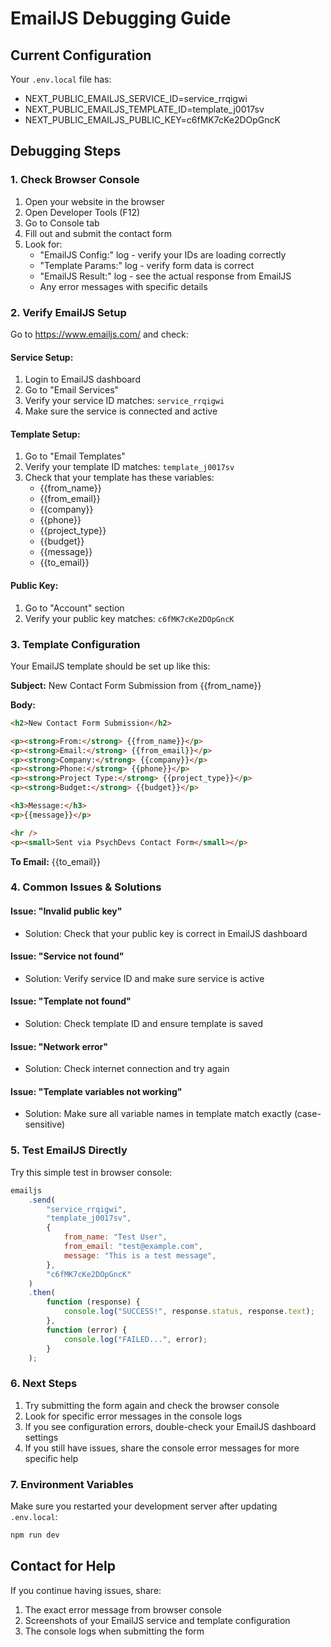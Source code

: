 # EmailJS Debugging Guide

## Current Configuration

Your `.env.local` file has:

-   NEXT_PUBLIC_EMAILJS_SERVICE_ID=service_rrqigwi
-   NEXT_PUBLIC_EMAILJS_TEMPLATE_ID=template_j0017sv
-   NEXT_PUBLIC_EMAILJS_PUBLIC_KEY=c6fMK7cKe2DOpGncK

## Debugging Steps

### 1. Check Browser Console

1. Open your website in the browser
2. Open Developer Tools (F12)
3. Go to Console tab
4. Fill out and submit the contact form
5. Look for:
    - "EmailJS Config:" log - verify your IDs are loading correctly
    - "Template Params:" log - verify form data is correct
    - "EmailJS Result:" log - see the actual response from EmailJS
    - Any error messages with specific details

### 2. Verify EmailJS Setup

Go to https://www.emailjs.com/ and check:

#### Service Setup:

1. Login to EmailJS dashboard
2. Go to "Email Services"
3. Verify your service ID matches: `service_rrqigwi`
4. Make sure the service is connected and active

#### Template Setup:

1. Go to "Email Templates"
2. Verify your template ID matches: `template_j0017sv`
3. Check that your template has these variables:
    - {{from_name}}
    - {{from_email}}
    - {{company}}
    - {{phone}}
    - {{project_type}}
    - {{budget}}
    - {{message}}
    - {{to_email}}

#### Public Key:

1. Go to "Account" section
2. Verify your public key matches: `c6fMK7cKe2DOpGncK`

### 3. Template Configuration

Your EmailJS template should be set up like this:

**Subject:** New Contact Form Submission from {{from_name}}

**Body:**

```html
<h2>New Contact Form Submission</h2>

<p><strong>From:</strong> {{from_name}}</p>
<p><strong>Email:</strong> {{from_email}}</p>
<p><strong>Company:</strong> {{company}}</p>
<p><strong>Phone:</strong> {{phone}}</p>
<p><strong>Project Type:</strong> {{project_type}}</p>
<p><strong>Budget:</strong> {{budget}}</p>

<h3>Message:</h3>
<p>{{message}}</p>

<hr />
<p><small>Sent via PsychDevs Contact Form</small></p>
```

**To Email:** {{to_email}}

### 4. Common Issues & Solutions

#### Issue: "Invalid public key"

-   Solution: Check that your public key is correct in EmailJS dashboard

#### Issue: "Service not found"

-   Solution: Verify service ID and make sure service is active

#### Issue: "Template not found"

-   Solution: Check template ID and ensure template is saved

#### Issue: "Network error"

-   Solution: Check internet connection and try again

#### Issue: "Template variables not working"

-   Solution: Make sure all variable names in template match exactly (case-sensitive)

### 5. Test EmailJS Directly

Try this simple test in browser console:

```javascript
emailjs
    .send(
        "service_rrqigwi",
        "template_j0017sv",
        {
            from_name: "Test User",
            from_email: "test@example.com",
            message: "This is a test message",
        },
        "c6fMK7cKe2DOpGncK"
    )
    .then(
        function (response) {
            console.log("SUCCESS!", response.status, response.text);
        },
        function (error) {
            console.log("FAILED...", error);
        }
    );
```

### 6. Next Steps

1. Try submitting the form again and check the browser console
2. Look for specific error messages in the console logs
3. If you see configuration errors, double-check your EmailJS dashboard settings
4. If you still have issues, share the console error messages for more specific help

### 7. Environment Variables

Make sure you restarted your development server after updating `.env.local`:

```bash
npm run dev
```

## Contact for Help

If you continue having issues, share:

1. The exact error message from browser console
2. Screenshots of your EmailJS service and template configuration
3. The console logs when submitting the form
